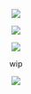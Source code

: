 <div id="header" align="center">

<img src="https://files.catbox.moe/gpjqy5.png">

![](https://komarev.com/ghpvc/?username=nineteendays&color=ad1bff&label=🕰&base=17)

<p align="center">
<img src="https://files.catbox.moe/ggf9vm.gif"> 
</p>


<div id="header" align="center">


wip
</p>

<img src="https://files.catbox.moe/gisbub.png">

<p align="center"
